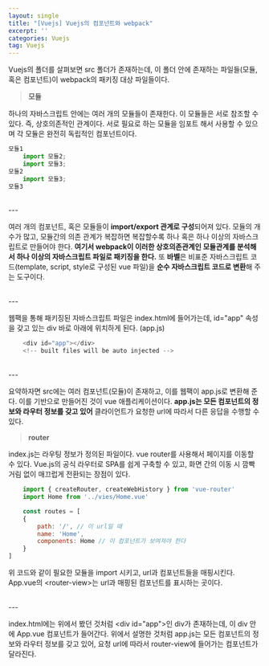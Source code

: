 ```yaml
---
layout: single
title: "[Vuejs] Vuejs의 컴포넌트와 webpack"
excerpt: ''
categories: Vuejs
tag: Vuejs
---
```


Vuejs의 폴더를 살펴보면 src 폴더가 존재하는데, 이 폴더 안에 존재하는 파일들(모듈, 혹은 컴포넌트)이 webpack의 패키징 대상 파일들이다.

> **모듈**

하나의 자바스크립트 안에는 여러 개의 모듈들이 존재한다. 이 모듈들은 서로 참조할 수 있다. 즉, 상호의존적인 관계이다. 서로 필요로 하는 모듈을 임포트 해서 사용할 수 있으며 각 모듈은 완전히 독립적인 컴포넌트이다.

```js
모듈1
    import 모듈2;
    import 모듈3;
모듈2
    import 모듈3;
모듈3
```

<br>
---

여러 개의 컴포넌트, 혹은 모듈들이 **import/export 관계로 구성**되어져 있다. 모듈의 개수가 많고, 모듈간의 의존 관계가 복잡하면 복잡할수록 하나 혹은 하나 이상의 자바스크립트로 만들어야 한다. **여기서 webpack이 이러한 상호의존관계인 모듈관계를 분석해서 하나 이상의 자바스크립트 파일로 패키징을 한다.** 또 **바벨**은 비표준 자바스크립트 코드(template, script, style로 구성된 vue 파일)을 **순수 자바스크립트 코드로 변환**해 주는 도구이다.

<br>
---

웹팩을 통해 패키징된 자바스크립트 파일은 index.html에 들어가는데, id="app" 속성을 갖고 있는 div 바로 아래에 위치하게 된다. (app.js)

```js
    <div id="app"></div>
    <!-- built files will be auto injected -->
```

<br>
---

요약하자면 src에는 여러 컴포넌트(모듈)이 존재하고, 이를 웹팩이 app.js로 변환해 준다. 이를 기반으로 만들어진 것이 vue 애플리케이션이다. **app.js는 모든 컴포넌트의 정보와 라우터 정보를 갖고 있어** 클라이언트가 요청한 url에 따라서 다른 응답을 수행할 수 있다. 

> **router**

index.js는 라우팅 정보가 정의된 파일이다. vue router를 사용해서 페이지를 이동할 수 있다. Vue.js의 공식 라우터로 SPA를 쉽게 구축할 수 있고, 화면 간의 이동 시 깜빡거림 없이 매끄럽게 전환되는 장점이 있다.

```js
    import { createRouter, createWebHistory } from 'vue-router'
    import Home from '../vies/Home.vue'

    const routes = [
	{
		path: '/', // 이 url일 때
		name: 'Home',
		components: Home // 이 컴포넌트가 보여져야 한다
	}
]
```

위 코드와 같이 필요한 모듈을 import 시키고, url과 컴포넌트들을 매핑시킨다. App.vue의 \<router-view>는 url과 매핑된 컴포넌트를 표시하는 곳이다.

<br>
---

index.html에는 위에서 봤던 것처럼 \<div id="app">인 div가 존재하는데, 이 div 안에 App.vue 컴포넌트가 들어간다. 위에서 설명한 것처럼 app.js는 모든 컴포넌트의 정보와 라우터 정보를 갖고 있어, 요청 url에 따라서 router-view에 들어가는 컴포넌트가 달라진다.